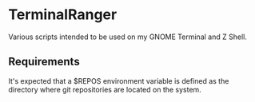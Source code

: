 # TerminalRanger
Various scripts intended to be used on my GNOME Terminal and Z Shell.

## Requirements
It's expected that a $REPOS environment variable is defined as the directory where git repositories are located on the system.

